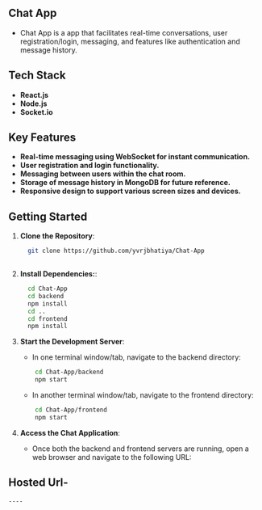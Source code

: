 ## Chat App
- Chat App is a app that facilitates real-time conversations, user registration/login, messaging, and features like authentication and message history.

## Tech Stack

- **React.js**
- **Node.js**
- **Socket.io**


## Key Features

- **Real-time messaging using WebSocket for instant communication.**
- **User registration and login functionality.**
- **Messaging between users within the chat room.**
- **Storage of message history in MongoDB for future reference.**
- **Responsive design to support various screen sizes and devices.**

  

## Getting Started

1. **Clone the Repository**:

   ```bash
     git clone https://github.com/yvrjbhatiya/Chat-App
  
   ```

2. **Install Dependencies:**:

    ```bash
      cd Chat-App
      cd backend
      npm install
      cd ..
      cd frontend
      npm install
    ```

4. **Start the Development Server**:

   - In one terminal window/tab, navigate to the backend directory:
     
    ```bash
        cd Chat-App/backend
        npm start
    ```
    
    - In another terminal window/tab, navigate to the frontend directory:

    ```bash
        cd Chat-App/frontend
        npm start
    ```

5. **Access the Chat Application**:

   - Once both the backend and frontend servers are running, open a web browser and navigate to the following URL:
  
     
## Hosted Url- 

   ```
   ----
   ```
